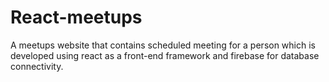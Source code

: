 # React-meetups
A meetups website that contains scheduled meeting for a person which is developed using react as a front-end framework and firebase for database connectivity. 
